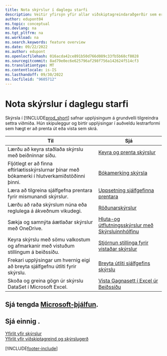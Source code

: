 ```yaml
---
title: Nota skýrslur í daglegu starfi
description: Veitir yfirsýn yfir allar viðskiptagreindaraðgerðir sem eru studdar í Aðalafurð fyrirtækja.
author: edupont04
ms.topic: conceptual
ms.devlang: na
ms.tgt_pltfrm: na
ms.workload: na
ms.search.keywords: feature overview
ms.date: 09/22/2022
ms.author: edupont
ms.openlocfilehash: 016acda42ce891b50d766d089c33fb5b68cf8028
ms.sourcegitcommit: 8ad79e0ec6e625796af298f756a142624f514cf3
ms.translationtype: MT
ms.contentlocale: is-IS
ms.lasthandoff: 09/30/2022
ms.locfileid: "9605712"
---
```

# <a name="use-reports-in-daily-work"></a>Nota skýrslur í daglegu starfi

Skýrsla í [!INCLUDE[prod_short](includes/prod_short.md)] safnar upplýsingum á grundvelli tilgreindra settra viðmiða. Hún skipuleggur og birtir upplýsingar í auðveldu lestrarformi sem hægt er að prenta út eða vista sem skrá.  

| Til | Sjá |
| --- | --- |
| Lærðu að keyra staðlaða skýrslu með beiðninnar síðu. | [Keyra og prenta skýrslur](ui-work-report.md) |
| Fljótlegt er að finna eftirlætisskýrslurnar þínar með bókamerki í hlutverkamiðstöðinni þinni. | [Bókamerking skýrsla](ui-bookmarks.md) |
| Læra að tilgreina sjálfgefna prentara fyrir mismunandi skýrslur. | [Uppsetning sjálfgefinna prentara](ui-specify-printer-selection-reports.md#default) |
| Lærðu að raða skýrslum núna eða reglulega á ákveðnum vikudegi. | [Röðunarskýrslur](ui-work-report.md#ScheduleReport) |
| Sækja og samnýta áætlaðar skýrslur með OneDrive. | [Hluta-og útflutningsskýrslur með Skýrsluinnhólfinu](ui-work-report-inbox.md) |
| Keyra skýrslu með sömu valkostum og afmarkanir með vistuðum stillingum á beiðssíðu. | [Stjórnun stillinga fyrir vistaðar skýrslur](reports-saving-reusing-settings.md)|
| Frekari upplýsingar um hvernig eigi að breyta sjálfgefnu útliti fyrir skýrslu. | [Breyta útliti sjálfgefins skýrslu](ui-how-change-layout-currently-used-report.md) |
| Skoða og greina gögn úr skýrslu DataSet í Microsoft Excel. | [Vista Gagnasett í Excel úr Beiðssíðu](/dynamics365-release-plan/2021wave1/smb/dynamics365-business-central/save-report-dataset-excel-request-page) |

## <a name="see-related-microsoft-training"></a>Sjá tengda [Microsoft-þjálfun](/training/paths/setup-reporting-dynamics-365-business-central/).

## <a name="see-also"></a>Sjá einnig .

[Yfirlit yfir skýrslur](reports-available-reports.md)  
[Yfirlit yfir viðskiptagreind og skýrslugerð](ui-work-report.md)  

[!INCLUDE[footer-include](includes/footer-banner.md)]
